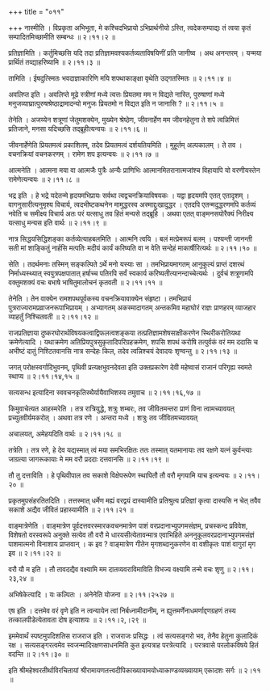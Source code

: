 +++
title = "०११"

+++
नास्मीति । विप्रकृता अभिभूता, मे कश्चिदभिप्रायो ऽभिप्रार्थनीयो ऽस्ति, त्वदेकसम्पाद्यः तं त्वया कृतं सम्पादितमिच्छामीति सम्बन्धः  ॥  २।११।२  ॥   

  

प्रतिज्ञामिति । कर्तुमिच्छसि यदि तदा प्रतिज्ञामवश्यकर्तव्यताविषयिणीं प्रति जानीष्व । अथ अनन्तरम् । यन्मया प्रार्थितं तव्द्याहरिष्यामि  ॥  २।११।३  ॥   

  

तामिति । ईषदुत्स्मितः भवदाज्ञाकारिणि मयि शपथाकाङ्क्षा वृथेति उद्गतस्मितः  ॥  २।११।४  ॥   

  

अवलिप्त इति । अवलिप्ते मूढे स्त्रीणां मध्ये त्वत्तः प्रियतमा मम न विद्यते नास्ति, पुरुषाणां मध्ये मनुजव्याघ्रात्पुरुषश्रेष्ठाद्रामादन्यो मनुजः प्रियतमो न विद्यत इति न जानासि ?  ॥  २।११।५  ॥   

  

तेनेति । अजय्येन शत्रूणां जेतुमशक्येन, मुख्येन श्रेष्ठेण, जीवनार्हेण मम जीवनहेतुना ते शपे त्वन्निमित्तं प्रतिजाने, मनसा यदिच्छसि तद्ब्रूहीत्यन्वयः  ॥  २।११।६  ॥   

  

जीवनार्हेणेति प्रियतमत्वं प्रकाशितम्, तदेव प्रियतमत्वं दर्शयतियमिति । मुहूर्तम् अल्पकालम् । ते तव । वचनक्रियां वचनकरणम् । रामेण शप इत्यन्वयः  ॥  २।११।७  ॥   

  

आत्मनेति । आत्मना मया वा आत्मजैः पुत्रैः अन्यैः प्राणिभिः आत्मानमितरानात्मजांश्च विहायापि यो वरणीयस्तेन रामेणेत्यन्वयः  ॥  २।११।८  ॥   

  

भद्र इति । हे भद्रे यदेतन्मे हृदयमभिप्रायः सर्वथा त्वद्वचनक्रियाविषयकः । यद्वा हृदयमपि एतत् एतादृशम् । वागनुसारीत्यनुमृश्य विचार्य, त्वदभीष्टकथनेन मामुद्धरस्व अस्माद्दुःखादुद्धर । एतदपि एतन्मदुद्धरणमपि कर्तव्यं नवेति च समीक्ष्य विचार्य अतः परं यत्साधु तव हितं मन्यसे तद्ब्रूहि । अथवा एतत् वाङ्मनसयोरैक्यं निरीक्ष्य यत्साधु मन्यस इति वार्थः  ॥  २।११।९  ॥   

  

नात्र सिद्धयसिद्धिशङ्का कर्तव्येत्याहबलमिति । आत्मनि त्वयि । बलं मत्प्रेमरूपं बलम् । पश्यन्ती जानन्ती सती मां शाङ्कितुं नार्हसि मत्पतिः मदीयं कार्यं करिष्यति वा न वेति सन्देहं माकार्षीरित्यर्थः  ॥  २।११।१०  ॥   

  

सेति । तदर्थमनाः तस्मिन् सङ्कल्पिते ऽर्थे मनो यस्याः सा । तमभिप्रायमागतम् आनुकूल्यं प्राप्तं दशरथं निर्माध्यस्थ्यात् स्वपुत्रपक्षपातात् हर्षाच्च पतिरपि सर्वं स्वकार्य करिष्यतीत्यानन्दाच्चेत्यर्थः । दुर्वचं शत्रूणामपि वक्तुमशक्यं वचः बभाषे भाषितुमालोचनं कृतवती  ॥  २।११।११  ॥   

  

तेनेति । तेन वाक्येन रामशपथपूर्वकस्य वचनक्रियावाक्येन संहृष्टा । तमभिप्रायं पुत्रराज्यरामप्रव्राजनरूपाभिप्रायम् । अभ्यागतम् अकस्मादागतम् अन्तकमिव महाघोरं राज्ञः प्राणहरम् व्याजहार व्याहर्तुं निश्चितवती  ॥  २।११।१२  ॥   

  

राजप्रतिज्ञाया दुष्करघोरार्थविषयकत्वाद्विफलत्वशङ्कया तत्प्रतिज्ञामशेषसाक्षीकरणेन स्थिरीकरोतियथा क्रमेणेत्यादि । यथाक्रमेण अतिप्रियपुत्रसुकृतादिपरिग्रहक्रमेण, शपसि शपथं करोषि तत्पुर्वकं वरं मम ददासि च अभीष्टं दातुं निश्टितवानसि नात्र सन्देहः किल, तदेव त्वन्निश्चयं देवादयः शृण्वन्तु  ॥  २।११।१३  ॥   

  

जगत् परोक्षस्वर्गादिभुवनम्, पृथिवी प्रत्यक्षभुवनदेवता इति उक्तप्रकारेण देवी महेष्वासं राजानं परिगृह्य स्वमते स्थाप्य  ॥  २।११।१४,१५  ॥   

  

सत्यसन्ध इत्यादिना स्ववचनकृतिस्थैर्यायैवाभिशस्य तमुवाच  ॥  २।११।१६,१७  ॥   

  

किमुवाचेत्यत आहस्मरेति । तत्र रात्रियुद्धे, शत्रुः शम्बरः, तव जीवितमन्तरा प्राणं विना त्वामच्यावयत् प्रच्युतवीर्यमकरोत् । अथवा तत्र रणे । अन्तरा मध्ये । शत्रुः तव जीवितमच्यावयत्  

अचालयत्, अमेहयदिति वार्थः  ॥  २।११।१८  ॥   

  

तत्रेति । तत्र रणे, हे देव यद्यस्मात् त्वं मया समभिरक्षितः ततः तस्मात् यतमानायाः तव रक्षणे यत्नं कुर्वन्त्याः जाग्रत्या जागरूकायाः मे मम वरौ प्रददाः दत्तवानसि  ॥  २।११।१९  ॥   

  

तौ तु दत्ताविति । हे पृथिवीपाल तव सकाशे विक्षेपरूपेण स्थापितौ तौ वरौ मृगयामि याच इत्यन्वयः  ॥  २।११।२०  ॥   

  

प्रकृतमुपसंहरतितदिति । तत्तस्मात् धर्मेण मह्यं वरद्वयं दास्यामीति प्रतिश्रुत्य प्रतिज्ञां कृत्वा दास्यसि न चेत् तवैव सकाशे अद्यैव जीवितं प्रहास्यामीति  ॥  २।११।२१  ॥   

  

वाङ्मात्रेणेति । वाङ्मात्रेण पूर्वदत्तवरस्मारकवचनमात्रेण पाशं वरप्रदानाभ्युपगमसंज्ञम्, प्रचस्कन्द प्रविवेश, विशेषतो वरस्वरूपे अनुक्ते सत्येव तौ वरौ मे धारयसीत्येतावन्मात्र एवाभिहिते अननुकूलवरप्रदानाभ्युपगमसंज्ञं पाशमात्मनो विनाशाय प्राप्तवान् । क इव ? वाङ्मात्रेण गीतेन मृगशब्दानुकरणेन वा वशीकृतः पाशं वागुरां मृग इव  ॥  २।११।२२  ॥   

  

वरौ यौ म इति । तौ तावदद्यैव वक्ष्यामि मम दातव्यवराविमाविति विभज्य वक्ष्यामि तन्मे वचः शृणु  ॥  २।११।२३,२४  ॥   

  

अभिषेकेत्यादि । यः कल्पितः । अनेनेति योजना  ॥  २।११।२५२७  ॥   

  

एष इति । दत्तमेव वरं वृणे इति न त्वन्यायेन त्वां निर्बध्नामीदानीम्, न ह्युत्तमर्णेनाधमर्णाद्दणग्रहणं तस्य तत्कालपीडेत्येतावता दोष इत्याशयः  ॥  २।११।२,।२९  ॥   

  

इममेवार्थं स्पष्टमुपदिशतिस राजराज इति । राजराजः प्रसिद्धः । त्वं सत्यसङ्गरो भव, तेनैव हेतुना कुलादिकं रक्ष । सत्यसङ्गरत्वमेव स्वजन्मादिरक्षणसाधनमिति कुत इत्यत्राह परत्रेत्यादि । परत्रवासे परलोकविषये हितं वदन्ति  ॥  २।११।३०  ॥   

  

इति श्रीमहेश्वरतीर्थाविरचितायां श्रीरामायणतत्त्वदीपिकाख्यायामयोध्याकाण्डव्यख्यायाम् एकादशः सर्गः  ॥  २।११  ॥   

  

  

